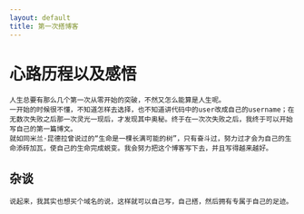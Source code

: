 ```yaml
---
layout: default
title: 第一次搭博客
---
```


# 心路历程以及感悟
    人生总要有那么几个第一次从零开始的突破，不然又怎么能算是人生呢。
    一开始的时候很不懂，不知道怎样去选择，也不知道讲代码中的user改成自己的username；在无数次失败之后那一次灵光一现后，才发现其中奥秘。终于在一次次失败之后，我终于可以开始写自己的第一篇博文。
    就如同米兰·昆德拉曾说过的“生命是一棵长满可能的树”，只有奋斗过，努力过才会为自己的生命添砖加瓦，使自己的生命完成蜕变。我会努力把这个博客写下去，并且写得越来越好。
## 杂谈
    说起来，我其实也想买个域名的说，这样就可以自己写，自己搭，然后拥有专属于自己的足迹。
